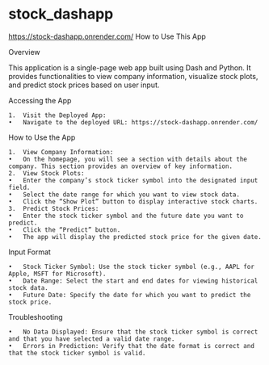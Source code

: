 # stock_dashapp

https://stock-dashapp.onrender.com/
How to Use This App

Overview

This application is a single-page web app built using Dash and Python. It provides functionalities to view company information, visualize stock plots, and predict stock prices based on user input.

Accessing the App

	1.	Visit the Deployed App:
	•	Navigate to the deployed URL: https://stock-dashapp.onrender.com/

How to Use the App

	1.	View Company Information:
	•	On the homepage, you will see a section with details about the company. This section provides an overview of key information.
	2.	View Stock Plots:
	•	Enter the company’s stock ticker symbol into the designated input field.
	•	Select the date range for which you want to view stock data.
	•	Click the “Show Plot” button to display interactive stock charts.
	3.	Predict Stock Prices:
	•	Enter the stock ticker symbol and the future date you want to predict.
	•	Click the “Predict” button.
	•	The app will display the predicted stock price for the given date.

Input Format

	•	Stock Ticker Symbol: Use the stock ticker symbol (e.g., AAPL for Apple, MSFT for Microsoft).
	•	Date Range: Select the start and end dates for viewing historical stock data.
	•	Future Date: Specify the date for which you want to predict the stock price.

Troubleshooting

	•	No Data Displayed: Ensure that the stock ticker symbol is correct and that you have selected a valid date range.
	•	Errors in Prediction: Verify that the date format is correct and that the stock ticker symbol is valid.
